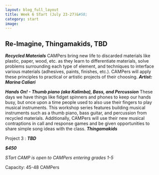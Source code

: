 ```yaml
---
layout: blog_full_layout
title: Week 6 STart (July 23-27)&#58; 
category: start
image: 
---
```



## Re-Imagine, Thingamakids, TBD

**_Recycled Materials_**
CAMPers bring new life to discarded materials like plastic, paper, wood, etc. as they learn to differentiate materials, solve problems surrounding each type of element, and techniques to interface various materials (adhesives, paints, finishes, etc.). CAMPers will apply these principles to practical or artistic projects of their choosing.
**_Artist: Marina Caliari_**



**_Hands On! - Thumb piano (aka Kalimba), Bass, and Percussion_**
These days we have things like fidget spinners and phones to keep our hands busy, but once upon a time people used to also use their fingers to play musical instruments. This workshop series features building musical instruments such as a thumb piano, bass guitar, and percussion from recycled materials. Additionally, CAMPers will use their new musical contraptions in call and response games and be given opportunities to share simple song ideas with the class. 
**_Thingamakids_**

Project 3 : **_TBD_**


**_$450_**

*STart CAMP is open to CAMPers entering grades 1-5*

Capacity: 45-48 CAMPers